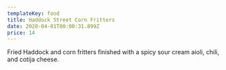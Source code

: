 ```yaml
---
templateKey: food
title: Haddock Street Corn Fritters
date: 2020-04-01T00:00:31.899Z
price: 14
---
```


Fried Haddock and corn fritters finished with a spicy sour cream aioli, chili, and cotija cheese.